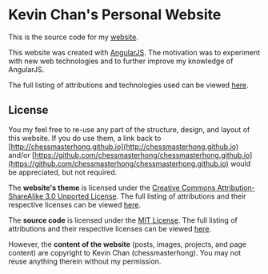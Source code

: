 # Kevin Chan's Personal Website

This is the source code for my [website](http://chessmasterhong.github.io).

This website was created with [AngularJS](https://angularjs.org). The motivation was to experiment with new web technologies and to further improve my knowledge of AngularJS.

The full listing of attributions and technologies used can be viewed [here](http://chessmasterhong.github.io/#/credits).


## License

You my feel free to re-use any part of the structure, design, and layout of this website. If you do use them, a link back to [http://chessmasterhong.github.io](http://chessmasterhong.github.io) and/or [https://github.com/chessmasterhong/chessmasterhong.github.io](https://github.com/chessmasterhong/chessmasterhong.github.io) would be appreciated, but not required.

The **website's theme** is licensed under the [Creative Commons Attribution-ShareAlike 3.0 Unported License](http://creativecommons.org/licenses/by-sa/3.0/). The full listing of attributions and their respective licenses can be viewed [here](/src/tasks/license.css).

The **source code** is licensed under the [MIT License](LICENSE.txt). The full listing of attributions and their respective licenses can be viewed [here](/src/tasks/license.js).

However, the **content of the website** (posts, images, projects, and page content) are copyright to Kevin Chan (chessmasterhong). You may not reuse anything therein without my permission.
